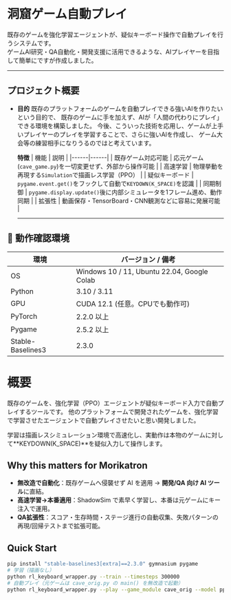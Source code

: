# 洞窟ゲーム自動プレイ

既存のゲームを強化学習エージェントが、疑似キーボード操作で自動プレイを行うシステムです。  
ゲームAI研究・QA自動化・開発支援に活用できるような、AIプレイヤーを目指して簡単にですが作成しました。

---

## プロジェクト概要

- **目的**
  既存のプラットフォームのゲームを自動プレイできる強いAIを作りたいという目的で、
  既存のゲームに手を加えず、AIが「人間の代わりにプレイ」できる環境を構築しました。
  今後、こういった技術を応用し、ゲームが上手いプレイヤーのプレイを学習することで、さらに強いAIを作成し、
  ゲーム大会等の練習相手になりうるのではと考えています。

  **特徴**
  | 機能 | 説明 |
  |------|------|
  | 既存ゲーム対応可能 | 応元ゲーム(`cave_game.py`)を一切変更せず、外部から操作可能 |
  | 高速学習 | 物理挙動を再現する`Simulation`で描画レス学習（PPO） |
  | 疑似キーボード | `pygame.event.get()`をフックして自動で`KEYDOWN(K_SPACE)`を認識 |
  | 同期制御 | `pygame.display.update()`後に内部シミュレータを1フレーム進め、動作同期 |
  | 拡張性 | 動画保存・TensorBoard・CNN観測などに容易に発展可能 |

  ---

## 🧱 動作確認環境

| 環境 | バージョン / 備考 |
|------|--------------------|
| OS | Windows 10 / 11, Ubuntu 22.04, Google Colab |
| Python | 3.10 / 3.11 |
| GPU | CUDA 12.1 (任意。CPUでも動作可) |
| PyTorch | 2.2.0 以上 |
| Pygame | 2.5.2 以上 |
| Stable-Baselines3 | 2.3.0 |

# 概要
既存のゲームを、強化学習（PPO）エージェントが疑似キーボード入力で自動プレイするツールです。
他のプラットフォームで開発されたゲームを、強化学習で学習させたエージェントで自動プレイさせたいと思い開発しました。

学習は描画レスシミュレーション環境で高速化し、実動作は本物のゲームに対して**KEYDOWN(K_SPACE)**を疑似入力して操作します。

## Why this matters for Morikatron
- **無改造で自動化**：既存ゲームへ侵襲せず AI を適用 → **開発/QA 向け AI ツール**に直結。  
- **高速学習→本番適用**：ShadowSim で素早く学習し、本番は元ゲームにキー注入で運用。  
- **QA拡張性**：スコア・生存時間・ステージ進行の自動収集、失敗パターンの再現/回帰テストまで拡張可能。

## Quick Start
```bash
pip install "stable-baselines3[extra]==2.3.0" gymnasium pygame
# 学習（描画なし）
python rl_keyboard_wrapper.py --train --timesteps 300000
# 自動プレイ（元ゲームは cave_orig.py の main() を無改造で起動）
python rl_keyboard_wrapper.py --play --game_module cave_orig --model ppo_cave_key.zip --seconds 90
